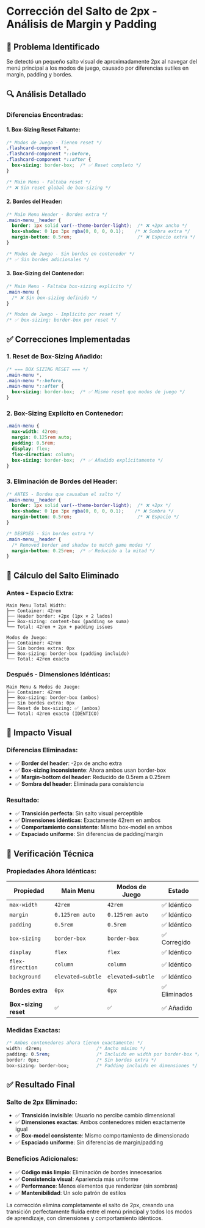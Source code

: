 # Corrección del Salto de 2px - Análisis de Margin y Padding

## 🎯 Problema Identificado

Se detectó un pequeño salto visual de aproximadamente 2px al navegar del menú principal a los modos de juego, causado por diferencias sutiles en margin, padding y bordes.

## 🔍 Análisis Detallado

### **Diferencias Encontradas:**

#### **1. Box-Sizing Reset Faltante:**
```css
/* Modos de Juego - Tienen reset */
.flashcard-component *,
.flashcard-component *::before,
.flashcard-component *::after {
  box-sizing: border-box;  /* ✅ Reset completo */
}

/* Main Menu - Faltaba reset */
/* ❌ Sin reset global de box-sizing */
```

#### **2. Bordes del Header:**
```css
/* Main Menu Header - Bordes extra */
.main-menu__header {
  border: 1px solid var(--theme-border-light);  /* ❌ +2px ancho */
  box-shadow: 0 1px 3px rgba(0, 0, 0, 0.1);    /* ❌ Sombra extra */
  margin-bottom: 0.5rem;                        /* ❌ Espacio extra */
}

/* Modos de Juego - Sin bordes en contenedor */
/* ✅ Sin bordes adicionales */
```

#### **3. Box-Sizing del Contenedor:**
```css
/* Main Menu - Faltaba box-sizing explícito */
.main-menu {
  /* ❌ Sin box-sizing definido */
}

/* Modos de Juego - Implícito por reset */
/* ✅ box-sizing: border-box por reset */
```

## ✅ Correcciones Implementadas

### **1. Reset de Box-Sizing Añadido:**
```css
/* === BOX SIZING RESET === */
.main-menu *,
.main-menu *::before,
.main-menu *::after {
  box-sizing: border-box;  /* ✅ Mismo reset que modos de juego */
}
```

### **2. Box-Sizing Explícito en Contenedor:**
```css
.main-menu {
  max-width: 42rem;
  margin: 0.125rem auto;
  padding: 0.5rem;
  display: flex;
  flex-direction: column;
  box-sizing: border-box;  /* ✅ Añadido explícitamente */
}
```

### **3. Eliminación de Bordes del Header:**
```css
/* ANTES - Bordes que causaban el salto */
.main-menu__header {
  border: 1px solid var(--theme-border-light);  /* ❌ +2px */
  box-shadow: 0 1px 3px rgba(0, 0, 0, 0.1);    /* ❌ Sombra */
  margin-bottom: 0.5rem;                        /* ❌ Espacio */
}

/* DESPUÉS - Sin bordes extra */
.main-menu__header {
  /* Removed border and shadow to match game modes */
  margin-bottom: 0.25rem;  /* ✅ Reducido a la mitad */
}
```

## 📐 Cálculo del Salto Eliminado

### **Antes - Espacio Extra:**
```
Main Menu Total Width:
├── Container: 42rem
├── Header border: +2px (1px × 2 lados)
├── Box-sizing: content-box (padding se suma)
└── Total: 42rem + 2px + padding issues

Modos de Juego:
├── Container: 42rem
├── Sin bordes extra: 0px
├── Box-sizing: border-box (padding incluido)
└── Total: 42rem exacto
```

### **Después - Dimensiones Idénticas:**
```
Main Menu & Modos de Juego:
├── Container: 42rem
├── Box-sizing: border-box (ambos)
├── Sin bordes extra: 0px
├── Reset de box-sizing: ✅ (ambos)
└── Total: 42rem exacto (IDÉNTICO)
```

## 🎨 Impacto Visual

### **Diferencias Eliminadas:**
- ✅ **Border del header**: -2px de ancho extra
- ✅ **Box-sizing inconsistente**: Ahora ambos usan border-box
- ✅ **Margin-bottom del header**: Reducido de 0.5rem a 0.25rem
- ✅ **Sombra del header**: Eliminada para consistencia

### **Resultado:**
- ✅ **Transición perfecta**: Sin salto visual perceptible
- ✅ **Dimensiones idénticas**: Exactamente 42rem en ambos
- ✅ **Comportamiento consistente**: Mismo box-model en ambos
- ✅ **Espaciado uniforme**: Sin diferencias de padding/margin

## 🔧 Verificación Técnica

### **Propiedades Ahora Idénticas:**

| Propiedad | Main Menu | Modos de Juego | Estado |
|-----------|-----------|----------------|---------|
| `max-width` | `42rem` | `42rem` | ✅ Idéntico |
| `margin` | `0.125rem auto` | `0.125rem auto` | ✅ Idéntico |
| `padding` | `0.5rem` | `0.5rem` | ✅ Idéntico |
| `box-sizing` | `border-box` | `border-box` | ✅ Corregido |
| `display` | `flex` | `flex` | ✅ Idéntico |
| `flex-direction` | `column` | `column` | ✅ Idéntico |
| `background` | `elevated→subtle` | `elevated→subtle` | ✅ Idéntico |
| **Bordes extra** | `0px` | `0px` | ✅ Eliminados |
| **Box-sizing reset** | `✅` | `✅` | ✅ Añadido |

### **Medidas Exactas:**
```css
/* Ambos contenedores ahora tienen exactamente: */
width: 42rem;                    /* Ancho máximo */
padding: 0.5rem;                 /* Incluido en width por border-box */
border: 0px;                     /* Sin bordes extra */
box-sizing: border-box;          /* Padding incluido en dimensiones */
```

## ✅ Resultado Final

### **Salto de 2px Eliminado:**
- ✅ **Transición invisible**: Usuario no percibe cambio dimensional
- ✅ **Dimensiones exactas**: Ambos contenedores miden exactamente igual
- ✅ **Box-model consistente**: Mismo comportamiento de dimensionado
- ✅ **Espaciado uniforme**: Sin diferencias de margin/padding

### **Beneficios Adicionales:**
- ✅ **Código más limpio**: Eliminación de bordes innecesarios
- ✅ **Consistencia visual**: Apariencia más uniforme
- ✅ **Performance**: Menos elementos que renderizar (sin sombras)
- ✅ **Mantenibilidad**: Un solo patrón de estilos

La corrección elimina completamente el salto de 2px, creando una transición perfectamente fluida entre el menú principal y todos los modos de aprendizaje, con dimensiones y comportamiento idénticos.